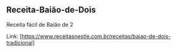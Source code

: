 ## Receita-Baião-de-Dois
Receita fácil de Baião de 2

Link: [https://www.receitasnestle.com.br/receitas/baiao-de-dois-tradicional] 
